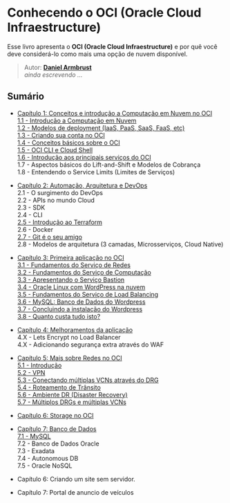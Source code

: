 # Conhecendo o OCI (Oracle Cloud Infraestructure)

Esse livro apresenta o **OCI (Oracle Cloud Infraestructure)** e por quê você deve considerá-lo como mais uma opção de nuvem disponível.

> Autor: **[Daniel Armbrust](https://github.com/daniel-armbrust)** <br>
> _ainda escrevendo ..._

## Sumário

- [Capítulo 1: Conceitos e introdução a Computação em Nuvem no OCI](https://github.com/daniel-armbrust/oci-book/blob/main/chapter-1/README.md) <br>
    [1.1 - Introdução a Computação em Nuvem](https://github.com/daniel-armbrust/oci-book/blob/main/chapter-1/1-1_intro-cloud-computing.md)<br>
    [1.2 - Modelos de deployment (IaaS, PaaS, SaaS, FaaS, etc)](https://github.com/daniel-armbrust/oci-book/blob/main/chapter-1/1-2_iaas-paas-saas.md) <br>
    [1.3 - Criando sua conta no OCI](https://github.com/daniel-armbrust/oci-book/blob/main/chapter-1/1-3_criando-sua-conta.md) <br>
    [1.4 - Conceitos básicos sobre o OCI](https://github.com/daniel-armbrust/oci-book/blob/main/chapter-1/1-4_conceitos-basicos.md) <br>
    [1.5 - OCI CLI e Cloud Shell](https://github.com/daniel-armbrust/oci-book/blob/main/chapter-1/1-5_ocicli-cloudshell.md)  
    [1.6 - Introdução aos principais serviços do OCI](https://github.com/daniel-armbrust/oci-book/blob/main/chapter-1/1-6_intro-principais-servicos.md) <br> 
    1.7 - Aspectos básicos do Lift-and-Shift e Modelos de Cobrança <br>
    1.8 - Entendendo o Service Limits (Limites de Serviços) <br>

- [Capítulo 2: Automação, Arquitetura e DevOps](https://github.com/daniel-armbrust/oci-book/blob/main/chapter-2/README.md) <br>
    2.1 - O surgimento do DevOps <br>
    2.2 - APIs no mundo Cloud <br>
    2.3 - SDK <br>
    2.4 - CLI <br>
    [2.5 - Introdução ao Terraform](https://github.com/daniel-armbrust/oci-book/blob/main/chapter-2/2-5_introducao-terraform.md) <br>
    2.6 - Docker <br>
    [2.7 - Git é o seu amigo](https://github.com/daniel-armbrust/oci-book/blob/main/chapter-2/2-7_git-amigo.md) <br>
    2.8 - Modelos de arquitetura (3 camadas, Microsserviços, Cloud Native) <br>

- [Capítulo 3: Primeira aplicação no OCI](https://github.com/daniel-armbrust/oci-book/blob/main/chapter-3/README.md) <br>
    [3.1 - Fundamentos do Serviço de Redes](https://github.com/daniel-armbrust/oci-book/blob/main/chapter-3/3-1_fundamentos-redes.md) <br>
    [3.2 - Fundamentos do Serviço de Computação](https://github.com/daniel-armbrust/oci-book/blob/main/chapter-3/3-2_fundamentos-computacao.md) <br>
    [3.3 - Apresentando o Serviço Bastion](https://github.com/daniel-armbrust/oci-book/blob/main/chapter-3/3-3_servico-bastion.md) <br>
    [3.4 - Oracle Linux com WordPress na nuvem](https://github.com/daniel-armbrust/oci-book/blob/main/chapter-3/3-4_oracle-linux-wordpress.md) <br>
    [3.5 - Fundamentos do Serviço de Load Balancing](https://github.com/daniel-armbrust/oci-book/blob/main/chapter-3/3-5_fundamentos-load-balancing.md) <br>
    [3.6 - MySQL: Banco de Dados do Wordpress](https://github.com/daniel-armbrust/oci-book/blob/main/chapter-3/3-6_wordpress-mysql-database.md) <br>
    [3.7 - Concluindo a instalação do Wordpress](https://github.com/daniel-armbrust/oci-book/blob/main/chapter-3/3-7_concluindo-wordpress.md) <br>
    [3.8 - Quanto custa tudo isto?](https://github.com/daniel-armbrust/oci-book/blob/main/chapter-3/3-8_quanto-custa-wordpress.md) <br>

- [Capítulo 4: Melhoramentos da aplicação](https://github.com/daniel-armbrust/oci-book/blob/main/chapter-4/README.md) <br>
    4.X - Lets Encrypt no Load Balancer <br>
    4.X - Adicionando segurança extra através do WAF <br>

- [Capítulo 5: Mais sobre Redes no OCI](https://github.com/daniel-armbrust/oci-book/blob/main/chapter-5/README.md) <br>
    [5.1 - Introdução](https://github.com/daniel-armbrust/oci-book/blob/main/chapter-5/5-1_mais-sobre-redes-introducao.md) <br>
    [5.2 - VPN](https://github.com/daniel-armbrust/oci-book/blob/main/chapter-5/5-2_mais-sobre-redes-vpn.md) <br>
    [5.3 - Conectando múltiplas VCNs através do DRG](https://github.com/daniel-armbrust/oci-book/blob/main/chapter-5/5-3_mais-sobre-redes-multiplas-vcn-drg.md) <br>
    [5.4 - Roteamento de Trânsito](https://github.com/daniel-armbrust/oci-book/blob/main/chapter-5/5-4_mais-sobre-redes-roteamento-transito.md) <br>
    [5.6 - Ambiente DR (Disaster Recovery)](https://github.com/daniel-armbrust/oci-book/blob/main/chapter-5/5-6_mais-sobre-redes-ambiente-dr.md) <br>
    [5.7 - Múltiplos DRGs e múltiplas VCNs](https://github.com/daniel-armbrust/oci-book/blob/main/chapter-5/5-7_mais-sobre-redes-multiplos-drgs-multiplos-vcns.md) <br>

- [Capítulo 6: Storage no OCI](https://github.com/daniel-armbrust/oci-book/blob/main/chapter-6/README.md) <br>

- [Capítulo 7: Banco de Dados](https://github.com/daniel-armbrust/oci-book/blob/main/chapter-7/README.md) <br>
    [7.1 - MySQL](https://github.com/daniel-armbrust/oci-book/blob/main/chapter-7/7-1_mysql.md) <br>
    7.2 - Banco de Dados Oracle <br>
    7.3 - Exadata <br>
    7.4 - Autonomous DB <br>
    7.5 - Oracle NoSQL <br>

- Capítulo 6: Criando um site sem servidor.

- Capítulo 7: Portal de anuncio de veículos
